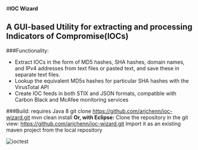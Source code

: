 #**IOC Wizard**
## A GUI-based Utility for extracting and processing Indicators of Compromise(IOCs)
###Functionality:
*	Extract IOCs in the form of MD5 hashes, SHA hashes, domain names, and IPv4 addresses from text files or pasted text, and save these in separate text files.
*	Lookup the equivalent MD5s hashes for particular SHA hashes with the VirusTotal API
*	Create IOC feeds in both STIX and JSON formats, compatible with Carbon Black and McAfee monitoring services

###Build:
requires Java 8
	git clone https://github.com/arjchenn/ioc-wizard.git
	mvn clean install
	**Or, with Eclipse:**
		Clone the repository in the git view: https://github.com/arjchenn/ioc-wizard.git
		Import it as an existing maven project from the local repository

![ioctest](https://cloud.githubusercontent.com/assets/23390502/20253102/40c69558-a9f6-11e6-8262-42beb4200b6f.JPG)
